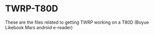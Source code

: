 # TWRP-T80D
These are the files related to getting TWRP working on a T80D (Boyue Likebook Mars android e-reader)
